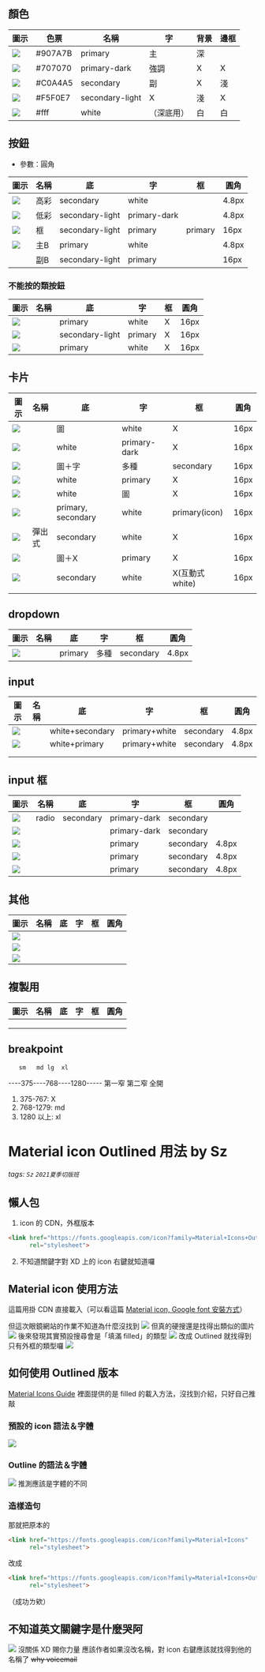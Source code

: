 ## 顏色

| 圖示                                 | 色票    | 名稱            | 字         | 背景 | 邊框 |
| ------------------------------------ | ------- | --------------- | ---------- | ---- | ---- |
| ![](./mdImg/2022-02-17-13-59-42.png) | #907A7B | primary         | 主         | 深   |      |
| ![](./mdImg/2022-02-17-13-59-21.png) | #707070 | primary-dark    | 強調       | X    | X    |
| ![](./mdImg/2022-02-17-13-59-53.png) | #C0A4A5 | secondary       | 副         | X    | 淺   |
| ![](./mdImg/2022-02-17-14-00-02.png) | #F5F0E7 | secondary-light | X          | 淺   | X    |
| ![](./mdImg/2022-02-17-13-59-11.png) | #fff    | white           | （深底用） | 白   | 白   |

## 按鈕

- 參數：圓角

| 圖示                                 | 名稱 | 底              | 字           | 框      | 圓角  |
| ------------------------------------ | ---- | --------------- | ------------ | ------- | ----- |
| ![](./mdImg/2022-02-17-14-11-13.png) | 高彩 | secondary       | white        |         | 4.8px |
| ![](./mdImg/2022-02-17-13-56-39.png) | 低彩 | secondary-light | primary-dark |         | 4.8px |
| ![](./mdImg/2022-02-17-14-11-49.png) | 框   | secondary-light | primary      | primary | 16px  |
| ![](./mdImg/2022-02-17-14-15-18.png) | 主B  | primary         | white        |         | 4.8px |
|                                      | 副B  | secondary-light | primary      |         | 16px  |

### 不能按的類按鈕

| 圖示                                 | 名稱 | 底              | 字      | 框  | 圓角 |
| ------------------------------------ | ---- | --------------- | ------- | --- | ---- |
| ![](./mdImg/2022-02-17-14-18-01.png) |      | primary         | white   | X   | 16px |
| ![](./mdImg/2022-02-17-14-18-12.png) |      | secondary-light | primary | X   | 16px |
| ![](./mdImg/2022-02-17-14-22-07.png) |      | primary         | white   | X   | 16px |


## 卡片

| 圖示                                 | 名稱   | 底                 | 字           | 框             | 圓角 |
| ------------------------------------ | ------ | ------------------ | ------------ | -------------- | ---- |
| ![](./mdImg/2022-02-17-14-13-13.png) |        | 圖                 | white        | X              | 16px |
| ![](./mdImg/2022-02-17-14-14-26.png) |        | white              | primary-dark | X              | 16px |
| ![](./mdImg/2022-02-17-14-14-59.png) |        | 圖＋字             | 多種         | secondary      | 16px |
| ![](./mdImg/2022-02-17-14-15-42.png) |        | white              | primary      | X              | 16px |
| ![](./mdImg/2022-02-17-14-23-19.png) |        | white              | 圖           | X              | 16px |
| ![](./mdImg/2022-02-17-14-23-50.png) |        | primary, secondary | white        | primary(icon)  | 16px |
| ![](./mdImg/2022-02-17-14-24-41.png) | 彈出式 | secondary          | white        | X              | 16px |
| ![](./mdImg/2022-02-17-14-26-37.png) |        | 圖＋X              | primary      | X              | 16px |
| ![](./mdImg/2022-02-17-14-27-37.png) |        | secondary          | white        | X(互動式white) | 16px |
|                                      |

## dropdown
| 圖示                                 | 名稱 | 底      | 字   | 框        | 圓角  |
| ------------------------------------ | ---- | ------- | ---- | --------- | ----- |
| ![](./mdImg/2022-02-17-14-21-35.png) |      | primary | 多種 | secondary | 4.8px |

## input

| 圖示                                 | 名稱 | 底              | 字            | 框        | 圓角  |
| ------------------------------------ | ---- | --------------- | ------------- | --------- | ----- |
| ![](./mdImg/2022-02-17-14-16-43.png) |      | white+secondary | primary+white | secondary | 4.8px |
| ![](./mdImg/2022-02-17-14-22-42.png) |      | white+primary   | primary+white | secondary | 4.8px |
|                                      |      |                 |               |           |       |
|                                      |      |                 |               |           |       |


## input 框

| 圖示                                 | 名稱  | 底        | 字           | 框        | 圓角  |
| ------------------------------------ | ----- | --------- | ------------ | --------- | ----- |
| ![](./mdImg/2022-02-17-14-19-21.png) | radio | secondary | primary-dark | secondary |       |
| ![](./mdImg/2022-02-17-14-19-58.png) |       |           | primary-dark | secondary |       |
| ![](./mdImg/2022-02-17-14-20-16.png) |       |           | primary      | secondary | 4.8px |
| ![](./mdImg/2022-02-17-14-20-28.png) |       |           | primary      | secondary | 4.8px |
| ![](./mdImg/2022-02-17-14-22-57.png) |       |           | primary      | secondary | 4.8px |


## 其他
| 圖示                                 | 名稱 | 底  | 字  | 框  | 圓角 |
| ------------------------------------ | ---- | --- | --- | --- | ---- |
| ![](./mdImg/2022-02-17-14-25-18.png) |      |     |     |     |      |
| ![](./mdImg/2022-02-17-14-25-53.png) |      |     |     |     |      |
| ![](./mdImg/2022-02-17-14-27-11.png) |      |     |     |     |      |

## 複製用
| 圖示 | 名稱 | 底  | 字  | 框  | 圓角 |
| ---- | ---- | --- | --- | --- | ---- |
|      |      |     |     |     |      |
|      |      |     |     |     |      |
|      |      |     |     |     |      |


## breakpoint
       sm   md lg  xl   
----375----768----1280-----
      第一窄  第二窄  全開
1. 375-767: X
2. 768-1279: md
3. 1280 以上: xl


# Material icon Outlined 用法 by Sz
###### tags: `Sz` `2021夏季切版班`
## 懶人包
1.  icon 的 CDN，外框版本
```html
<link href="https://fonts.googleapis.com/icon?family=Material+Icons+Outlined"
      rel="stylesheet">
```
2. 不知道關鍵字對 XD 上的 icon 右鍵就知道囉


## Material icon 使用方法
這篇用掛 CDN 直接載入（可以看這篇 [Material icon, Google font 安裝方式](/3hVBtQrmRoGt9mxjTMDNhQ)）

但這次眼鏡網站的作業不知道為什麼沒找到
![](https://i.imgur.com/MkfagSH.png)
但真的硬搜還是找得出類似的圖片
![](https://i.imgur.com/F0Ul4X5.png)
後來發現其實預設搜尋會是「填滿 filled」的類型
![](https://i.imgur.com/hMSP4ox.png)
改成 Outlined 就找得到只有外框的類型囉
![](https://i.imgur.com/IjFLQM3.png)

## 如何使用 Outlined 版本
[Material Icons Guide](https://developers.google.com/fonts/docs/material_icons) 裡面提供的是 filled 的載入方法，沒找到介紹，只好自己推敲
### 預設的 icon 語法＆字體
![](https://i.imgur.com/lfIMeNi.png)
### Outline 的語法＆字體
![](https://i.imgur.com/OBHCp81.png)
推測應該是字體的不同
### 造樣造句
那就把原本的
```html
<link href="https://fonts.googleapis.com/icon?family=Material+Icons"
      rel="stylesheet">
```
改成
```html
<link href="https://fonts.googleapis.com/icon?family=Material+Icons+Outlined"
      rel="stylesheet">
```
（成功ㄌ欸）

## 不知道英文關鍵字是什麼哭阿
![](https://i.imgur.com/htGWZDe.png)
沒關係 XD 賜你力量
應該作者如果沒改名稱，對 icon 右鍵應該就找得到他的名稱了
~~why voicemail~~



